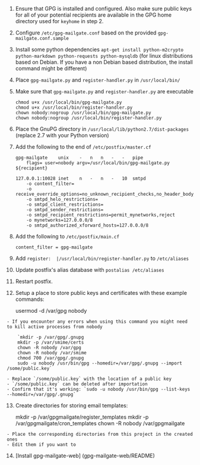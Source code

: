 1. Ensure that GPG is installed and configured. Also make sure public keys for
    all of your potential recipients are available in the GPG home directory
    used for `keyhome` in step 2.

 2. Configure `/etc/gpg-mailgate.conf` based on the provided
    `gpg-mailgate.conf.sample`

 3. Install some python dependencies `apt-get install python-m2crypto python-markdown python-requests python-mysqldb` (for linux distributions based on Debian. If you have a non Debian based distribution, the install command might be different)

 4. Place `gpg-mailgate.py` and `register-handler.py` in `/usr/local/bin/`

 5. Make sure that `gpg-mailgate.py` and `register-handler.py` are executable

        chmod u+x /usr/local/bin/gpg-mailgate.py
        chmod u+x /usr/local/bin/register-handler.py
        chown nobody:nogroup /usr/local/bin/gpg-mailgate.py
        chown nobody:nogroup /usr/local/bin/register-handler.py
 
 6. Place the GnuPG directory in `/usr/local/lib/python2.7/dist-packages` (replace 2.7 with your
    Python version)
 
 7. Add the following to the end of `/etc/postfix/master.cf`

        gpg-mailgate    unix    -   n   n   -   -   pipe
            flags= user=nobody argv=/usr/local/bin/gpg-mailgate.py ${recipient}

        127.0.0.1:10028 inet    n   -   n   -   10  smtpd
            -o content_filter=
            -o receive_override_options=no_unknown_recipient_checks,no_header_body_checks
            -o smtpd_helo_restrictions=
            -o smtpd_client_restrictions=
            -o smtpd_sender_restrictions=
            -o smtpd_recipient_restrictions=permit_mynetworks,reject
            -o mynetworks=127.0.0.0/8
            -o smtpd_authorized_xforward_hosts=127.0.0.0/8

 8. Add the following to `/etc/postfix/main.cf`

        content_filter = gpg-mailgate
        
 9. Add `register:	|/usr/local/bin/register-handler.py` to `/etc/aliases`
 
 10. Update postfix's alias database with `postalias /etc/aliases`

 11. Restart postfix.

 12. Setup a place to store public keys and certificates with these example commands:

        usermod -d /var/gpg nobody

    - If you encounter any errors when using this command you might need to kill active processes from nobody

        `mkdir -p /var/gpg/.gnupg
        mkdir -p /var/smime/certs
        chown -R nobody /var/gpg
        chown -R nobody /var/smime
        chmod 700 /var/gpg/.gnupg
        sudo -u nobody /usr/bin/gpg --homedir=/var/gpg/.gnupg --import /some/public.key`   

    - Replace `/some/public.key` with the location of a public key
    - `/some/public.key` can be deleted after importation
    - Confirm that it's working: `sudo -u nobody /usr/bin/gpg --list-keys --homedir=/var/gpg/.gnupg`

 13. Create directories for storing email templates:

        mkdir -p /var/gpgmailgate/register_templates
		mkdir -p /var/gpgmailgate/cron_templates
		chown -R nobody /var/gpgmailgate

    - Place the corresponding directories from this project in the created ones 
    - Edit them if you want to

 14. [Install gpg-mailgate-web] (gpg-mailgate-web/README)
 